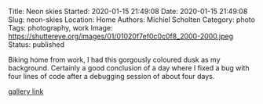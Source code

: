 Title: Neon skies
Started: 2020-01-15 21:49:08
Date: 2020-01-15 21:49:08
Slug: neon-skies
Location: Home
Authors: Michiel Scholten
Category: photo
Tags: photography, work
Image: https://shuttereye.org/images/01/01020f7ef0c0c0f8_2000-2000.jpeg
Status: published

Biking home from work, I had this gorgously coloured dusk as my background. Certainly a good conclusion of a day where I fixed a bug with four lines of code after a debugging session of about four days.

[gallery link](https://shuttereye.org/photolog/IMG_20200115_170138-01.jpeg/view/)
